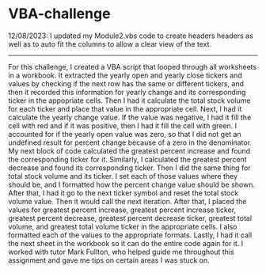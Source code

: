 # VBA-challenge
12/08/2023:
I updated my Module2.vbs code to create headers headers as well as to auto fit the columns to allow a clear view of the text.

----------------------------------------------------------------------------------------------------------------------------------------------------------------------------------------------------------------------------------------------
For this challenge, I created a VBA script that looped through all worksheets in a workbook.
It extracted the yearly open and yearly close tickers and values by checking if the next row has the same or different tickers, and then it recorded this information for yearly change and its corresponding ticker in the appopriate cells.
Then I had it calculate the total stock volume for each ticker and place that value in the appropriate cell.
Next, I had it calculate the yearly change value. If the value was negative, I had it fill the cell with red and if it was positive, then I had it fill the cell with green.
I accounted for if the yearly open value was zero, so that I did not get an undefined result for percent change because of a zero in the denominator.
My next block of code calculated the greatest percent increase and found the corresponding ticker for it.
Similarly, I calculated the greatest percent decrease and found its corresponding ticker. Then I did the same thing for total stock volume and its ticker.
I set each of those values where they should be, and I formatted how the percent change value should be shown.
After that, I had it go to the next ticker symbol and reset the total stock volume value.
Then it would call the next iteration.
After that, I placed the values for greatest percent increase, greatest percent increase ticker, greatest percent decrease, greatest percent decrease ticker, greatest total volume, and greatest total volume ticker in the appropriate cells. 
I also formatted each of the values to the appropriate formats.
Lastly, I had it call the next sheet in the workbook so it can do the entire code again for it.
I worked with tutor Mark Fullton, who helped guide me throughout this assignment and gave me tips on certain areas I was stuck on.
